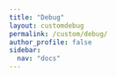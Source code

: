 ```yaml
---
title: "Debug"
layout: customdebug
permalink: /custom/debug/
author_profile: false
sidebar:
  nav: "docs"
---
```

